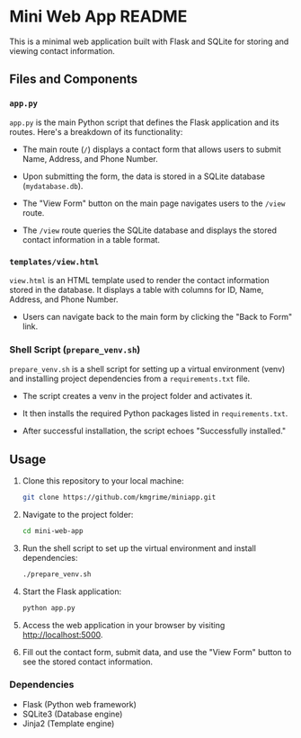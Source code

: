 # Mini Web App README

This is a minimal web application built with Flask and SQLite for storing and viewing contact information.

## Files and Components

### `app.py`

`app.py` is the main Python script that defines the Flask application and its routes. Here's a breakdown of its functionality:

- The main route (`/`) displays a contact form that allows users to submit Name, Address, and Phone Number.

- Upon submitting the form, the data is stored in a SQLite database (`mydatabase.db`).

- The "View Form" button on the main page navigates users to the `/view` route.

- The `/view` route queries the SQLite database and displays the stored contact information in a table format.

### `templates/view.html`

`view.html` is an HTML template used to render the contact information stored in the database. It displays a table with columns for ID, Name, Address, and Phone Number.

- Users can navigate back to the main form by clicking the "Back to Form" link.

### Shell Script (`prepare_venv.sh`)

`prepare_venv.sh` is a shell script for setting up a virtual environment (venv) and installing project dependencies from a `requirements.txt` file.

- The script creates a venv in the project folder and activates it.

- It then installs the required Python packages listed in `requirements.txt`.

- After successful installation, the script echoes "Successfully installed."

## Usage

1. Clone this repository to your local machine:

   ```bash
   git clone https://github.com/kmgrime/miniapp.git

2. Navigate to the project folder:

    ```bash
    cd mini-web-app

3. Run the shell script to set up the virtual environment and install dependencies:

    ```bash
    ./prepare_venv.sh

4. Start the Flask application:

    ```bash
    python app.py

5. Access the web application in your browser by visiting <http://localhost:5000>.

6. Fill out the contact form, submit data, and use the "View Form" button to see the stored contact information.

### Dependencies

- Flask (Python web framework)
- SQLite3 (Database engine)
- Jinja2 (Template engine)